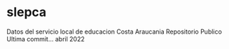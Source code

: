 # slepca
Datos del servicio local de educacion Costa Araucania
Repositorio Publico
Ultima commit... abril 2022
